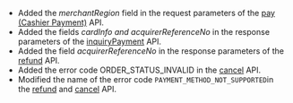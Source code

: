 *   Added the _merchantRegion_ field in the request parameters of the [pay (Cashier Payment)](https://global.alipay.com/docs/ac/ams/payment_cashier) API.
*   Added the fields _cardInfo and acquirerReferenceNo_ in the response parameters of the [inquiryPayment](https://global.alipay.com/docs/ac/ams/paymentri_online) API.
*   Added the field _acquirerReferenceNo_ in the response parameters of the [refund](https://global.alipay.com/docs/ac/ams/refund_online) API.
*   Added the error code ORDER\_STATUS\_INVALID in the [cancel](https://global.alipay.com/docs/ac/ams/paymentc_online) API.
*   Modified the name of the error code `PAYMENT_METHOD_NOT_SUPPORTED`in the [refund](https://global.alipay.com/docs/ac/ams/refund_online) and [cancel](https://global.alipay.com/docs/ac/ams/paymentc_online) API.